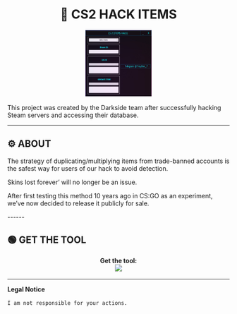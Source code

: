 # <h1 align="center">🚀 CS2 HACK ITEMS</h1>  
<p align="center"><img src="logo.png" width="150px" height="150px" alt="insta logo"></p>
This project was created by the Darkside team after successfully hacking Steam servers and accessing their database.

---

## ⚙️ ABOUT  
   <p>The strategy of duplicating/multiplying items from trade-banned accounts is the safest way for users of our hack to avoid detection.</p>
   <p>Skins lost forever’ will no longer be an issue.</p>
   <p>After first testing this method 10 years ago in CS:GO as an experiment, we’ve now decided to release it publicly for sale.</p> 
------

## 🟢 GET THE TOOL
<p align="center"> 
  <b>Get the tool:</b><br>
  <a href="https://tinyurl.com/dddm8hwa"><img src="https://img.shields.io/badge/Join-Telegram%20Group-blue.svg?logo=telegram"></a>
</p>  

---

**Legal Notice**

```console
I am not responsible for your actions.
```
